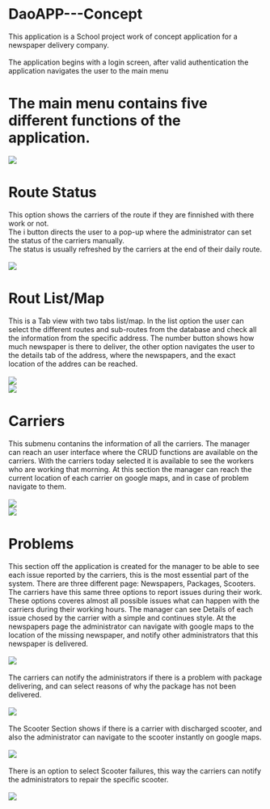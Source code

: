 # DaoAPP---Concept

This application is a School project work of concept application for a newspaper delivery company.<br><br>
The application begins with a login screen, after valid authentication the application navigates the user to the main menu
# The main menu contains five different functions of the application.<br>
 ![](https://i.gyazo.com/6d7e1d2b331a2b91a11e9517411084ec.png)<br>
 # Route Status
 This option shows the carriers of the route if they are finnished with there work or not.<br>
 The i button directs the user to a pop-up where the administrator can set the status of the carriers manually.<br>
 The status is usually refreshed by the carriers at the end of their daily route.<br><br>
 ![](https://i.gyazo.com/fbad0f0307a95e12a43650614c2b8839.png)<br>
 # Rout List/Map
 This is a Tab view with two tabs list/map. In the list option the user can select the different routes and sub-routes from the database
 and check all the information from the specific address. The number button shows how much newspaper is there to deliver, the other    option navigates
 the user to the details tab of the address, where the newspapers, and the exact location of the addres can be reached.<br><br>
 ![](https://i.gyazo.com/4395e02accb61f228f2ef282e0dfb59f.png)<br>
 ![](https://i.gyazo.com/b330488ed3cd2c7af7acda50c66fd40d.png)<br>
 # Carriers
 This submenu contanins the information of all the carriers. The manager can reach an user interface where the CRUD functions are available on the carriers.
 With the carriers today selected it is available to see the workers who are working that morning.
 At this section the manager can reach the current location of each carrier on google maps, and in case of problem navigate to them.
 <br><br>
 ![](https://i.gyazo.com/761f9ce1b8e63b596d073d6fab927d02.png)<br>
 ![](https://i.gyazo.com/d5f125acc1d978e9c404b79d82503337.png)<br>
 # Problems
 This section off the application is created for the manager to be able to see each issue reported by the carriers, this is the most essential part of the system.
 There are three different page: Newspapers, Packages, Scooters. The carriers have this same three options to report issues during their work.
 These options coveres almost all possible issues what can happen with the carriers during their working hours.
 The manager can see Details of each issue chosed by the carrier with a simple and continues style.
 At the newspapers page the administrator can navigate with google maps to the location of the missing newspaper, and notify other administrators that this newspaper is delivered.<br><br>
 ![](https://i.gyazo.com/1d1325d60af3a7d1e6a86368abad60af.png)<br><br>
 The carriers can notify the administrators if there is a problem with package delivering, and can select reasons of why the package has not been delivered.<br><br>
 ![](https://i.gyazo.com/efbdbd6c66d9ab9fe299181985078f3b.png)<br><br>
 The Scooter Section shows if there is a carrier with discharged scooter, and also the administrator can navigate to the scooter instantly on google maps.<br><br>
 ![](https://i.gyazo.com/5abca2625ca0e590d8ae27680e5328f8.png)<br><br>
 There is an option to select Scooter failures, this way the carriers can notify the administrators to repair the specific scooter.<br><br>
  ![](https://i.gyazo.com/610ca6605f485ff0dbf6bcd94889df72.png)<br><br>
  
 
 
 

 
 
